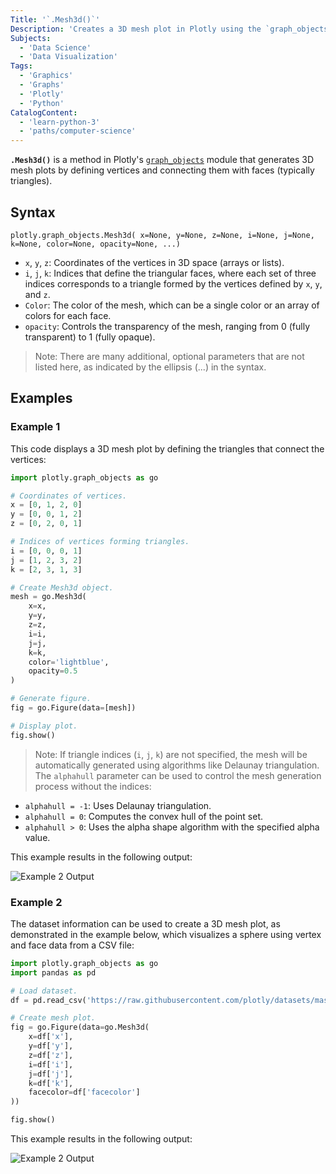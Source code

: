 ```yaml
---
Title: '`.Mesh3d()`'
Description: 'Creates a 3D mesh plot in Plotly using the `graph_objects` module.'
Subjects:
  - 'Data Science'
  - 'Data Visualization'
Tags:
  - 'Graphics'
  - 'Graphs'
  - 'Plotly'
  - 'Python'
CatalogContent:
  - 'learn-python-3'
  - 'paths/computer-science'
---
```


**`.Mesh3d()`** is a method in Plotly's [`graph_objects`](https://www.codecademy.com/resources/docs/plotly/graph-objects) module that generates 3D mesh plots by defining vertices and connecting them with faces (typically triangles).

## Syntax

```pseudo
plotly.graph_objects.Mesh3d( x=None, y=None, z=None, i=None, j=None, k=None, color=None, opacity=None, ...)
```

- `x`, `y`, `z`: Coordinates of the vertices in 3D space (arrays or lists).
- `i`, `j`, `k`: Indices that define the triangular faces, where each set of three indices corresponds to a triangle formed by the vertices defined by `x`, `y`, and `z`.
- `Color`: The color of the mesh, which can be a single color or an array of colors for each face.
- `opacity`: Controls the transparency of the mesh, ranging from 0 (fully transparent) to 1 (fully opaque).

> Note: There are many additional, optional parameters that are not listed here, as indicated by the ellipsis (...) in the syntax.

## Examples

### Example 1

This code displays a 3D mesh plot by defining the triangles that connect the vertices:

```python
import plotly.graph_objects as go

# Coordinates of vertices.
x = [0, 1, 2, 0]
y = [0, 0, 1, 2]
z = [0, 2, 0, 1]

# Indices of vertices forming triangles.
i = [0, 0, 0, 1]
j = [1, 2, 3, 2]
k = [2, 3, 1, 3]

# Create Mesh3d object.
mesh = go.Mesh3d(
    x=x,
    y=y,
    z=z,
    i=i,
    j=j,
    k=k,
    color='lightblue',
    opacity=0.5
)

# Generate figure.
fig = go.Figure(data=[mesh])

# Display plot.
fig.show()
```

> Note: If triangle indices (`i`, `j`, `k`) are not specified, the mesh will be automatically generated using algorithms like Delaunay triangulation. The `alphahull` parameter can be used to control the mesh generation process without the indices:

- `alphahull = -1`: Uses Delaunay triangulation.
- `alphahull = 0`: Computes the convex hull of the point set.
- `alphahull > 0`: Uses the alpha shape algorithm with the specified alpha value.

This example results in the following output:

![Example 2 Output]("https://raw.githubusercontent.com/Codecademy/docs/main/media/mesh3d-example-results.png")

### Example 2

The dataset information can be used to create a 3D mesh plot, as demonstrated in the example below, which visualizes a sphere using vertex and face data from a CSV file:

```python
import plotly.graph_objects as go
import pandas as pd

# Load dataset.
df = pd.read_csv('https://raw.githubusercontent.com/plotly/datasets/master/ply/sphere-ply.csv')

# Create mesh plot.
fig = go.Figure(data=go.Mesh3d(
    x=df['x'],
    y=df['y'],
    z=df['z'],
    i=df['i'],
    j=df['j'],
    k=df['k'],
    facecolor=df['facecolor']
))

fig.show()
```

This example results in the following output:

![Example 2 Output]("https://raw.githubusercontent.com/Codecademy/docs/main/media/mesh3d-dataset-sphere.png")
